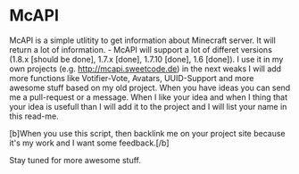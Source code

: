 McAPI
=====

McAPI is a simple utlitity to get information about Minecraft server. It
will return a lot of information. - McAPI will support a lot of differet
versions (1.8.x [should be done], 1.7.x [done], 1.7.10 [done], 1.6 [done]). I use it in my own projects (e.g. http://mcapi.sweetcode.de) in the next weaks I will add more functions like Votifier-Vote, Avatars, UUID-Support and more awesome stuff based on my old project. When you have ideas you can send me a pull-request or a message. When I like your idea and when I thing that your idea is usefull than I will add it to the project and I will list your name in this read-me. 

[b]When you use this script, then backlink me on your project site because it's my work and I want some feedback.[/b]

Stay tuned for more awesome stuff.

